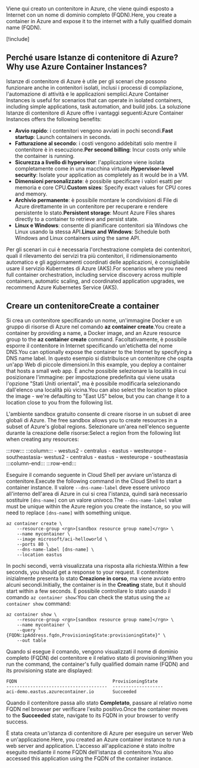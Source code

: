 <span data-ttu-id="97b67-101">Viene qui creato un contenitore in Azure, che viene quindi esposto a Internet con un nome di dominio completo (FQDN).</span><span class="sxs-lookup"><span data-stu-id="97b67-101">Here, you create a container in Azure and expose it to the internet with a fully qualified domain name (FQDN).</span></span>

[!include[](../../../includes/azure-sandbox-activate.md)]

## <a name="why-use-azure-container-instances"></a><span data-ttu-id="97b67-102">Perché usare Istanze di contenitore di Azure?</span><span class="sxs-lookup"><span data-stu-id="97b67-102">Why use Azure Container Instances?</span></span>

<span data-ttu-id="97b67-103">Istanze di contenitore di Azure è utile per gli scenari che possono funzionare anche in contenitori isolati, inclusi i processi di compilazione, l'automazione di attività e le applicazioni semplici.</span><span class="sxs-lookup"><span data-stu-id="97b67-103">Azure Container Instances is useful for scenarios that can operate in isolated containers, including simple applications, task automation, and build jobs.</span></span> <span data-ttu-id="97b67-104">La soluzione Istanze di contenitore di Azure offre i vantaggi seguenti:</span><span class="sxs-lookup"><span data-stu-id="97b67-104">Azure Container Instances offers the following benefits:</span></span>

- <span data-ttu-id="97b67-105">**Avvio rapido**: i contenitori vengono avviati in pochi secondi.</span><span class="sxs-lookup"><span data-stu-id="97b67-105">**Fast startup**: Launch containers in seconds.</span></span>
- <span data-ttu-id="97b67-106">**Fatturazione al secondo**: i costi vengono addebitati solo mentre il contenitore è in esecuzione.</span><span class="sxs-lookup"><span data-stu-id="97b67-106">**Per second billing**: Incur costs only while the container is running.</span></span>
- <span data-ttu-id="97b67-107">**Sicurezza a livello di hypervisor**: l'applicazione viene isolata completamente come in una macchina virtuale.</span><span class="sxs-lookup"><span data-stu-id="97b67-107">**Hypervisor-level security**: Isolate your application as completely as it would be in a VM.</span></span>
- <span data-ttu-id="97b67-108">**Dimensioni personalizzate**: è possibile specificare i valori esatti per memoria e core CPU.</span><span class="sxs-lookup"><span data-stu-id="97b67-108">**Custom sizes**: Specify exact values for CPU cores and memory.</span></span>
- <span data-ttu-id="97b67-109">**Archivio permanente**: è possibile montare le condivisioni di File di Azure direttamente in un contenitore per recuperare e rendere persistente lo stato.</span><span class="sxs-lookup"><span data-stu-id="97b67-109">**Persistent storage**: Mount Azure Files shares directly to a container to retrieve and persist state.</span></span>
- <span data-ttu-id="97b67-110">**Linux e Windows**: consente di pianificare contenitori sia Windows che Linux usando la stessa API.</span><span class="sxs-lookup"><span data-stu-id="97b67-110">**Linux and Windows**: Schedule both Windows and Linux containers using the same API.</span></span>

<span data-ttu-id="97b67-111">Per gli scenari in cui è necessaria l'orchestrazione completa dei contenitori, quali il rilevamento dei servizi tra più contenitori, il ridimensionamento automatico e gli aggiornamenti coordinati delle applicazioni, è consigliabile usare il servizio Kubernetes di Azure (AKS).</span><span class="sxs-lookup"><span data-stu-id="97b67-111">For scenarios where you need full container orchestration, including service discovery across multiple containers, automatic scaling, and coordinated application upgrades, we recommend Azure Kubernetes Service (AKS).</span></span>

## <a name="create-a-container"></a><span data-ttu-id="97b67-112">Creare un contenitore</span><span class="sxs-lookup"><span data-stu-id="97b67-112">Create a container</span></span>

<span data-ttu-id="97b67-113">Si crea un contenitore specificando un nome, un'immagine Docker e un gruppo di risorse di Azure nel comando **az container create**.</span><span class="sxs-lookup"><span data-stu-id="97b67-113">You create a container by providing a name, a Docker image, and an Azure resource group to the **az container create** command.</span></span> <span data-ttu-id="97b67-114">Facoltativamente, è possibile esporre il contenitore in Internet specificando un'etichetta del nome DNS.</span><span class="sxs-lookup"><span data-stu-id="97b67-114">You can optionally expose the container to the Internet by specifying a DNS name label.</span></span> <span data-ttu-id="97b67-115">In questo esempio si distribuisce un contenitore che ospita un'app Web di piccole dimensioni.</span><span class="sxs-lookup"><span data-stu-id="97b67-115">In this example, you deploy a container that hosts a small web app.</span></span> <span data-ttu-id="97b67-116">È anche possibile selezionare la località in cui posizionare l'immagine: per impostazione predefinita qui viene usata l'opzione "Stati Uniti orientali", ma è possibile modificarla selezionando dall'elenco una località più vicina.</span><span class="sxs-lookup"><span data-stu-id="97b67-116">You can also select the location to place the image - we're defaulting to "East US" below, but you can change it to a location close to you from the following list.</span></span>

<span data-ttu-id="97b67-117"><!-- TODO: fix region list so it's not hardcoded here --> L'ambiente sandbox gratuito consente di creare risorse in un subset di aree globali di Azure.</span><span class="sxs-lookup"><span data-stu-id="97b67-117"><!-- TODO: fix region list so it's not hardcoded here --> The free sandbox allows you to create resources in a subset of Azure's global regions.</span></span> <span data-ttu-id="97b67-118">Selezionare un'area nell'elenco seguente durante la creazione delle risorse:</span><span class="sxs-lookup"><span data-stu-id="97b67-118">Select a region from the following list when creating any resources:</span></span>

:::row:::
    :::column:::
        <span data-ttu-id="97b67-119">- westus2 - centralus - eastus - westeurope - southeastasia</span><span class="sxs-lookup"><span data-stu-id="97b67-119">- westus2 - centralus - eastus - westeurope - southeastasia</span></span> :::column-end:::
:::row-end:::

<span data-ttu-id="97b67-120">Eseguire il comando seguente in Cloud Shell per avviare un'istanza di contenitore.</span><span class="sxs-lookup"><span data-stu-id="97b67-120">Execute the following command in the Cloud Shell to start a container instance.</span></span> <span data-ttu-id="97b67-121">Il valore `--dns-name-label` deve essere univoco all'interno dell'area di Azure in cui si crea l'istanza, quindi sarà necessario sostituire `[dns-name]` con un valore univoco.</span><span class="sxs-lookup"><span data-stu-id="97b67-121">The `--dns-name-label` value must be unique within the Azure region you create the instance, so you will need to replace `[dns-name]` with something unique.</span></span>

```azurecli
az container create \
    --resource-group <rgn>[sandbox resource group name]</rgn> \
    --name mycontainer \
    --image microsoft/aci-helloworld \
    --ports 80 \
    --dns-name-label [dns-name] \
    --location eastus
```

<span data-ttu-id="97b67-122">In pochi secondi, verrà visualizzata una risposta alla richiesta.</span><span class="sxs-lookup"><span data-stu-id="97b67-122">Within a few seconds, you should get a response to your request.</span></span> <span data-ttu-id="97b67-123">Il contenitore inizialmente presenta lo stato **Creazione in corso**, ma viene avviato entro alcuni secondi.</span><span class="sxs-lookup"><span data-stu-id="97b67-123">Initially, the container is in the **Creating** state, but it should start within a few seconds.</span></span> <span data-ttu-id="97b67-124">È possibile controllare lo stato usando il comando `az container show`:</span><span class="sxs-lookup"><span data-stu-id="97b67-124">You can check the status using the `az container show` command:</span></span>

```azurecli
az container show \
    --resource-group <rgn>[sandbox resource group name]</rgn> \
    --name mycontainer \
    --query "{FQDN:ipAddress.fqdn,ProvisioningState:provisioningState}" \
    --out table
```

<span data-ttu-id="97b67-125">Quando si esegue il comando, vengono visualizzati il nome di dominio completo (FQDN) del contenitore e il relativo stato di provisioning:</span><span class="sxs-lookup"><span data-stu-id="97b67-125">When you run the command, the container's fully qualified domain name (FQDN) and its provisioning state are displayed:</span></span>

```output
FQDN                                    ProvisioningState
--------------------------------------  -------------------
aci-demo.eastus.azurecontainer.io       Succeeded
```

<span data-ttu-id="97b67-126">Quando il contenitore passa allo stato **Completato**, passare al relativo nome FQDN nel browser per verificare l'esito positivo.</span><span class="sxs-lookup"><span data-stu-id="97b67-126">Once the container moves to the **Succeeded** state, navigate to its FQDN in your browser to verify success.</span></span>

<span data-ttu-id="97b67-127">È stata creata un'istanza di contenitore di Azure per eseguire un server Web e un'applicazione.</span><span class="sxs-lookup"><span data-stu-id="97b67-127">Here, you created an Azure container instance to run a web server and application.</span></span> <span data-ttu-id="97b67-128">L'accesso all'applicazione è stato inoltre eseguito mediante il nome FQDN dell'istanza di contenitore.</span><span class="sxs-lookup"><span data-stu-id="97b67-128">You also accessed this application using the FQDN of the container instance.</span></span>